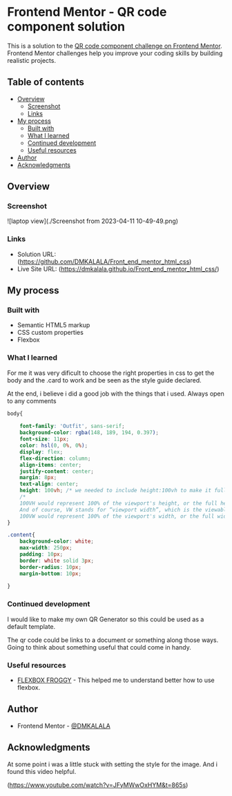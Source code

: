 # Frontend Mentor - QR code component solution

This is a solution to the [QR code component challenge on Frontend Mentor](https://www.frontendmentor.io/challenges/qr-code-component-iux_sIO_H). Frontend Mentor challenges help you improve your coding skills by building realistic projects. 

## Table of contents

- [Overview](#overview)
  - [Screenshot](#screenshot)
  - [Links](#links)
- [My process](#my-process)
  - [Built with](#built-with)
  - [What I learned](#what-i-learned)
  - [Continued development](#continued-development)
  - [Useful resources](#useful-resources)
- [Author](#author)
- [Acknowledgments](#acknowledgments)


## Overview

### Screenshot

![laptop view](./Screenshot from 2023-04-11 10-49-49.png)



### Links

- Solution URL: (https://github.com/DMKALALA/Front_end_mentor_html_css)
- Live Site URL: (https://dmkalala.github.io/Front_end_mentor_html_css/)

## My process

### Built with

- Semantic HTML5 markup
- CSS custom properties
- Flexbox


### What I learned

For me it was very dificult to choose the right properties in css to get the body and the .card to work and be seen as the style guide declared.

At the end, i believe i did a good job with the things that i used.
Always open to any comments


```css
body{
    
    font-family: 'Outfit', sans-serif;
    background-color: rgba(148, 189, 194, 0.397);
    font-size: 11px;
    color: hsl(0, 0%, 0%);
    display: flex;
    flex-direction: column;
    align-items: center;
    justify-content: center;
    margin: 8px;
    text-align: center;
    height: 100vh; /* we needed to include height:100vh to make it full  another way you do it is by making body,html{ height:100%;}*/
    /*
    100VH would represent 100% of the viewport's height, or the full height of the screen. 
    And of course, VW stands for “viewport width”, which is the viewable screen's width. 
    100VW would represent 100% of the viewport's width, or the full width of the screen.*/
}

.content{
    background-color: white;
    max-width: 250px;
    padding: 10px;
    border: white solid 3px;
    border-radius: 10px;
    margin-bottom: 10px;
    
}


```

### Continued development

I would like to make my own QR Generator so this could be used as a default template.

The qr code could be links to a document or something along those ways. Going to think about something useful that could come in handy.

### Useful resources

- [FLEXBOX FROGGY](https://flexboxfroggy.com/#es) - This helped me to understand better how to use flexbox.


## Author

- Frontend Mentor - [@DMKALALA](https://www.frontendmentor.io/profile/DMKALALA)

## Acknowledgments


At some point i was a little stuck with setting the style for the image. And i found this video helpful.

(https://www.youtube.com/watch?v=JFyMWwOxHYM&t=865s)
